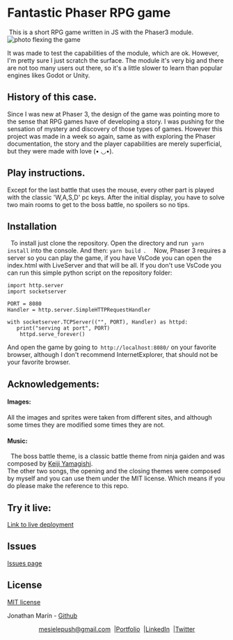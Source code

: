 # Fantastic Phaser RPG game
 This is a short RPG game written in JS with the Phaser3 module.
![photo flexing the game](https://i.imgur.com/5Y3137L.png)  
  
  It was made to test the capabilities of the module, which are ok. However, I'm pretty sure I just scratch the surface. The module it's very big and there are not too many users out there, so it's a little slower to learn than popular engines likes Godot or Unity.

## History of this case.

Since I was new at Phaser 3, the design of the game was pointing more to the sense that RPG games have of developing a story. I was pushing for the sensation of mystery and discovery of those types of games. However this project was made in a week so again, same as with exploring the Phaser documentation, the story and the player capabilities are merely superficial, but they were made with love (• ◡•).


## Play instructions.

Except for the last battle that uses the mouse, every other part is played with the classic 'W,A,S,D' pc keys. After the initial display, you have to solve two main rooms to get to the boss battle, no spoilers so no tips. 


## Installation  
  To install just clone the repository. Open the directory and run  ```yarn install``` into the console. And then: ```yarn build ```.  
  Now, Phaser 3 requires a server so you can play the game, if you have VsCode you can open the index.html with LiveServer and that will be all. If you don't use VsCode you can run this simple python script on the repository folder:  
 
 ```
import http.server
import socketserver

PORT = 8080
Handler = http.server.SimpleHTTPRequestHandler

with socketserver.TCPServer(("", PORT), Handler) as httpd:
    print("serving at port", PORT)
    httpd.serve_forever()
```

And open the game by going to``` http://localhost:8080/``` on your favorite browser, although I don't recommend InternetExplorer, that should not be your favorite browser.

## Acknowledgements:
#### Images:
All the images and sprites were taken from different sites, and although some 
times they are modified some times they are not.
#### Music:
 
The boss battle theme, is a classic battle theme from ninja gaiden and was composed by [Keiji Yamagishi](https://bit.ly/2OMxW2Z).  
The other two songs, the opening and the closing themes were composed by myself and you can use them under the MIT license. Which means if you do please make the reference to this repo.

## Try it live:
[Link to live deployment](https://5f179f28444ec1f7f61ea158--objective-nobel-a8f862.netlify.app/)
## Issues
[Issues page](https://github.com/mesielepush/NewPhaserTest/issues)  

## License
[MIT license](https://en.wikipedia.org/wiki/MIT_License)

Jonathan Marín - [Github](https://github.com/mesielepush)


<p align="center" style="display: flex; justify-content: center; align-items: center;">
    <a target="_blank" href="https://mail.google.com/mail/?view=cm&fs=1&tf=1&to=mesielepush@gmail.com">
      mesielepush@gmail.com
    </a> &nbsp; |
    <a target="_blank" href="https://github.com/mesielepush?tab=repositories">
       Portfolio
    </a> &nbsp; |
    <a target="_blank" href="https://www.linkedin.com/in/jonathan-nava-mar%C3%ADn-94659318b/">
      LinkedIn
    </a> &nbsp; |
    <a target="_blank" href="">
      Twitter
    </a>
</p>